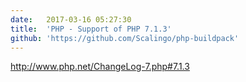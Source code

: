 ```yaml
---
date:	2017-03-16 05:27:30
title:	'PHP - Support of PHP 7.1.3'
github: 'https://github.com/Scalingo/php-buildpack'
---
```


http://www.php.net/ChangeLog-7.php#7.1.3
